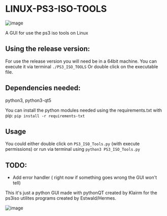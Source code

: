 # LINUX-PS3-ISO-TOOLS

![image](https://i.imgur.com/XmEYZ1w.png)

A GUI for use the ps3 iso tools on Linux

## Using the release version:

For use the release version you will need be in a 64bit machine.
You can execute it via terminal `./PS3_ISO_TOOLS`
Or double click on the executable file.

## Dependencies needed:

python3, python3-qt5

You can install the python modules needed using the requirements.txt with pip: `pip install -r requirements-txt`

## Usage

You could either double click on `PS3_ISO_Tools.py` (with execute permissions) or run via terminal using `python3 PS3_ISO_Tools.py`

## TODO:

- Add error handler ( right now if something goes wrong the GUI won't tell)

This it's just a python GUI made with pythonQT created by Klairm for the ps3iso utilites programs created by Estwald/Hermes.

![image](https://i.imgur.com/cTZlvDO.png)
